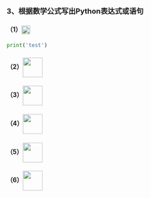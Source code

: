 
### 3、根据数学公式写出Python表达式或语句

#### （1）<img src="https://gitee.com/nixius/rb/raw/master/formulas/2_3_1.jpg" height="20" align="center"/>
```python
print('test')
```

#### （2）<img src="https://gitee.com/nixius/rb/raw/master/formulas/2_3_3.jpg" height="45" align="center"/>

#### （3）<img src="https://gitee.com/nixius/rb/raw/master/formulas/2_3_3.jpg" height="45" align="center"/>

#### （4）<img src="https://gitee.com/nixius/rb/raw/master/formulas/2_3_4.jpg" height="45" align="center"/>

#### （5）<img src="https://gitee.com/nixius/rb/raw/master/formulas/2_3_5.jpg" height="45" align="center"/>

#### （6）<img src="https://gitee.com/nixius/rb/raw/master/formulas/2_3_6.jpg" height="45" align="center"/>
